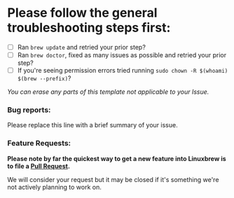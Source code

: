 # Please follow the general troubleshooting steps first:

- [ ] Ran `brew update` and retried your prior step?
- [ ] Ran `brew doctor`, fixed as many issues as possible and retried your prior step?
- [ ] If you're seeing permission errors tried running `sudo chown -R $(whoami) $(brew --prefix)`?

_You can erase any parts of this template not applicable to your Issue._

### Bug reports:

Please replace this line with a brief summary of your issue.

### Feature Requests:

**Please note by far the quickest way to get a new feature into Linuxbrew is to file a [Pull Request](https://github.com/Linuxbrew/brew/blob/master/.github/CONTRIBUTING.md).**

We will consider your request but it may be closed if it's something we're not actively planning to work on.
